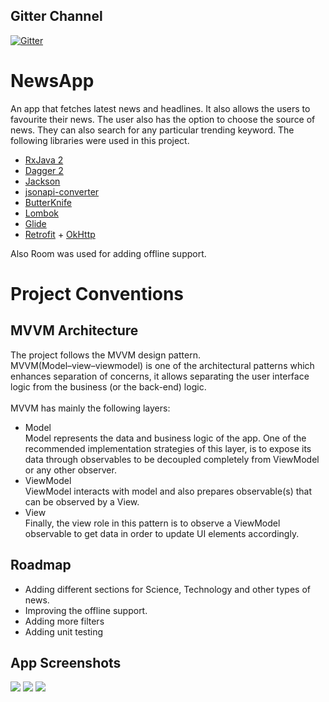 ## Gitter Channel
[![Gitter](https://img.shields.io/badge/chat-on%20gitter-ff006f.svg)](https://gitter.im/news_app_kwoc)

# NewsApp
An app that fetches latest news and headlines. It also allows the users to favourite their news. The user also has the option to choose the source of news. They can also search for any particular trending keyword. The following libraries were used in this project.

- [RxJava 2](https://github.com/ReactiveX/RxJava)
- [Dagger 2](https://github.com/google/dagger)
- [Jackson](https://github.com/FasterXML/jackson)
- [jsonapi-converter](https://github.com/jasminb/jsonapi-converter)
- [ButterKnife](https://github.com/JakeWharton/butterknife)
- [Lombok](https://projectlombok.org/)
- [Glide](https://github.com/bumptech/glide)
- [Retrofit](https://github.com/square/retrofit) + [OkHttp](https://github.com/square/okhttp)

Also Room was used for adding offline support.

# Project Conventions
## MVVM Architecture 
The project follows the MVVM design pattern.<br>
MVVM(Model–view–viewmodel) is one of the architectural patterns which enhances separation of concerns, it allows separating the user interface logic from the business (or the back-end) logic.<br><br>
MVVM has mainly the following layers:
- Model<br>
Model represents the data and business logic of the app. One of the recommended implementation strategies of this layer, is to expose its data through observables to be decoupled completely from ViewModel or any other observer.
- ViewModel<br>
ViewModel interacts with model and also prepares observable(s) that can be observed by a View.
- View<br>
Finally, the view role in this pattern is to observe a ViewModel observable to get data in order to update UI elements accordingly.


## Roadmap

- Adding different sections for Science, Technology and other types of news.
- Improving the offline support.
- Adding more filters
- Adding unit testing

## App Screenshots
![](https://raw.githubusercontent.com/rob729/NewsApp/master/Screenshots/img_1.png)
![](https://raw.githubusercontent.com/rob729/NewsApp/master/Screenshots/img2.png)
![](https://raw.githubusercontent.com/rob729/NewsApp/master/Screenshots/img3.png)
